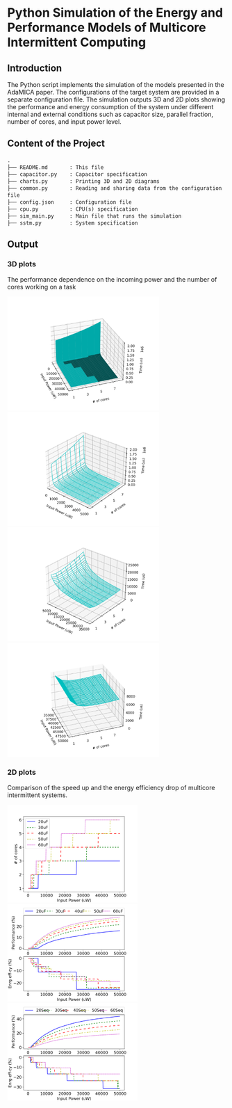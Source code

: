 # Python Simulation of the Energy and Performance Models of Multicore Intermittent Computing

## Introduction

The Python script implements the simulation of the models presented in the AdaMICA paper. The configurations of the target system are provided in a separate configuration file. The simulation outputs 3D and 2D plots showing the performance and energy consumption of the system under different internal and external conditions such as capacitor size, parallel fraction, number of cores, and input power level.

## Content of the Project

```
.
├── README.md       : This file
├── capacitor.py    : Capacitor specification
├── charts.py       : Printing 3D and 2D diagrams
├── common.py       : Reading and sharing data from the configuration file
├── config.json     : Configuration file
├── cpu.py          : CPU(s) specification
├── sim_main.py     : Main file that runs the simulation
├── sstm.py         : System specification
```

## Output

### 3D plots

The performance dependence on the incoming power and the number of cores working on a task

<p float="left">
  <img src="../img/3dAll.svg" width="350">
  <img src="../img/3d1p.svg" width="350">
  <img src="../img/3d2p.svg" width="350">
  <img src="../img/3d3p.svg" width="350">
</p>

### 2D plots

Comparison of the speed up and the energy efficiency drop of multicore intermittent systems.
<p float="left">
  <img src="../img/2d_1.svg" width="300">
  <img src="../img/2d_2.svg" width="300">
  <img src="../img/2d_3.svg" width="300">
</p>
